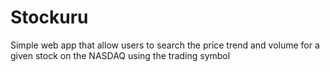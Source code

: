 # Stockuru
Simple web app that allow users to search the price trend and volume for a given stock on the NASDAQ using the trading symbol
